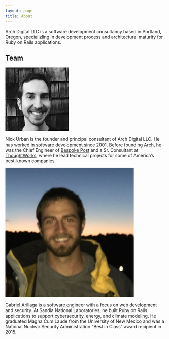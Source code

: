 ```yaml
---
layout: page
title: About
---
```


Arch Digital LLC is a software development consultancy based in Portland, Oregon, 
specializling in development process and architectural maturity for Ruby on Rails applications.

## Team

<div id='team'>
  <div class='bio'>
    <img src='/public/nick-urban.png' width='200' height='200'>
    <p>
      Nick Urban is the founder and principal consultant of Arch Digital LLC.
      He has worked in software development since 2001.
      Before founding Arch, he was the Chief Engineer of 
      <a href='https://www.bespokepost.com/home?b' target='_blank'>Bespoke Post</a> 
      and a Sr. Consultant at 
      <a href='http://www.thoughtworks.com' target='_blank'>ThoughtWorks</a>,
      where he lead technical projects for some of America&rsquo;s best-known companies.
    </p>
  </div>
  <div class='bio'>
    <img src='/public/gabe-arillaga.jpg'>
    <p>
      Gabriel Arillaga is a software engineer with a focus on web development and security.
      At Sandia National Laboratories, 
      he built Ruby on Rails applications to support 
      cybersecurity, energy, and climate modeling. 
      He graduated Magna Cum Laude from the University of New Mexico and
      was a National Nuclear Security Administration "Best in Class" award recipient in 2015.
    </p>

  </div>
</div>

